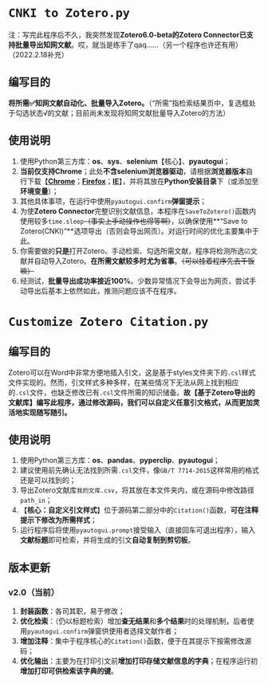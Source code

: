 # `CNKI to Zotero.py`

注：写完此程序后不久，我突然发现**Zotero6.0-beta的Zotero Connector已支持批量导出知网文献**。哎，就当是练手了qaq……（另一个程序也许还有用）（2022.2.18补充）

## 编写目的

**将所需:white_check_mark:知网文献自动化、批量导入Zotero。**（“所需”指检索结果页中，复选框处于勾选状态√的文献；目前尚未发现将知网文献批量导入Zotero的方法）

## 使用说明

1. 使用Python第三方库：**os**、**sys**、**selenium**【核心】、**pyautogui**；
2. **当前仅支持Chrome**；此处**不含selenium浏览器驱动**，请根据**浏览器版本**自行下载【[**Chrome**](http://chromedriver.storage.googleapis.com/index.html)；[**Firefox**](https://github.com/mozilla/geckodriver/releases/)；[**IE**](http://selenium-release.storage.googleapis.com/index.html)】，并将其放在**Python安装目录**下（或添加至**环境变量**）；
3. 其他具体事项，在运行中使用`pyautogui.confirm`**弹窗提示**；
4. 为使**Zotero Connector**完整识别文献信息，本程序在`SaveToZotero()`函数内使用较多`time.sleep`~~（事实上手动操作也得等啊）~~，以确保使用**“Save to Zotero(CNKI)”**选项导出（否则会导出网页）。对运行时间的优化主要集中于此。
5. 你需要做的**只是**打开Zotero、手动检索、勾选所需文献，程序将检测所选☑文献并自动导入Zotero。**在所需文献较多时尤为省事**。~~（可以挂着程序先去干饭嘛）~~
6. 经测试，**批量导出成功率接近100%**。少数异常情况下会导出为网页，尝试手动导出后基本上依然如此，推测问题应该不在程序。

# `Customize Zotero Citation.py`

## 编写目的

Zotero可以在Word中非常方便地插入引文，这是基于styles文件夹下的`.csl`样式文件实现的。然而，引文样式多种多样，在某些情况下无法从网上找到相应的`.csl`文件，也缺乏修改已有`.csl`文件所需的知识储备。**故【基于Zotero导出的文献库】编写此程序，通过修改源码，我们可以自定义任意引文格式，从而更加灵活地实现随写随引。**

## 使用说明

1. 使用Python第三方库：**os**、**pandas**、**pyperclip**、**pyautogui**；
2. 建议使用前先确认无法找到所需`.csl`文件，像`GB/T 7714-2015`这样常用的格式还是可以找到的；
3. 导出Zotero文献库`我的文库.csv`，将其放在本文件夹内，或在源码中修改路径`path_in`；
4. 【**核心：自定义引文样式**】位于源码第二部分中的`Citation()`函数，**可在注释提示下修改为所需样式**；
5. 运行程序后将使用`pyautogui.prompt`接受输入（直接回车可退出程序），输入**文献标题**即可检索，并将生成的引文**自动复制到剪切板**。

## 版本更新

### v2.0（当前）

1. **封装函数**：各司其职，易于修改；
2. **优化检索**：（仍以标题检索）增加**查无结果**和**多个结果**时的处理机制，后者使用`pyautogui.confirm`弹窗供使用者选择文献作者；
3. **增加注释**：集中于程序核心的`Citation()`函数，便于在其提示下按需修改源码；
4. **优化输出**：主要为在打印引文前**增加打印存储文献信息的字典**；在程序运行初**增加打印可供检索该字典的键**。
